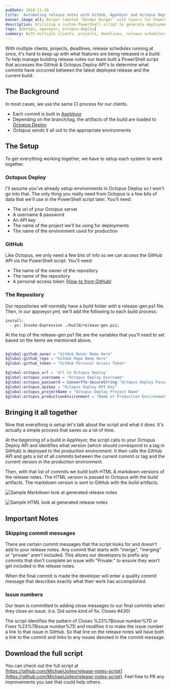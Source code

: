 ```yaml
---
pubDate: 2018-11-10
title: 'Automating release notes with GitHub, AppVeyor and Octopus Deploy'
banner_image_alt: Burger labeled "DevOps Burger" with layers for PowerShell, AppVeyor, Octopus Deploy and GitHub.
description: Utilizing a custom PowerShell script to generate deployment release notes with GitHub, AppVeyor & Octopus Deploy
tags: [devops, appveyor, octopus-deploy]
summary: With multiple clients, projects, deadlines, release schedules running at once, it's hard to keep up with what features are being released in a build.
---
```


With multiple clients, projects, deadlines, release schedules running at once, it's hard to keep up with what features are being released in a build. To help manage building release notes our team built a PowerShell script that accesses the GitHub &amp; Octopus Deploy API's to determine what commits have occurred between the latest deployed release and the current build.

<!--more-->

## The Background

In most cases, we use the same CI process for our clients.

- Each commit is built in [AppVeyor](https://www.appveyor.com)
- Depending on the branch/tag, the artifacts of the build are loaded to [Octopus Deploy](https://octopus.com/)
- Octopus sends it all out to the appropriate environments

## The Setup

To get everything working together, we have to setup each system to work together.

### Octopus Deploy

I'll assume you've already setup environments in Octopus Deploy so I won't go into that. The only thing you really need from Octopus is a few bits of data that we'll use in the PowerShell script later. You'll need:

- The url of your Octopus server
- A username &amp; password
- An API key
- The name of the project we'll be using for deployments
- The name of the environment used for production

### GitHub

Like Octopus, we only need a few bits of info so we can access the GitHub API via the PowerShell script. You'll need:

- The name of the owner of the repository
- The name of the repository
- A personal access token ([How-to from GitHub](https://blog.github.com/2013-05-16-personal-api-tokens/))

### The Repository

Our repositories will normally have a _build_ folder with a release-gen.ps1 file. Then, in our appveyor.yml, we'll add the following to each build process:

```
install:
  - ps: Invoke-Expression ./build/release-gen.ps1;
```

At the top of the release-gen.ps1 file are the variables that you'll need to set based on the items we mentioned above.

```powershell

$global:github_owner = "GitHub Owner Name Here"
$global:github_repo = "GitHub Repo Name Here"
$global:github_token = "GitHub Personal Access Token"

$global:octopus_url = 'Url to Octopus Deploy'
$global:octopus_username = "Octopus Deploy Username"
$global:octopus_password = ConvertTo-SecureString "Octopus Deploy Password" -AsPlainText -Force
$global:octopus_apikey = "Octopus Deploy API Key"
$global:octopus_projectName = "Octopus Deploy Project Name"
$global:octopus_productionEnvironment = "Name of Production Environment in Octopus Deploy"

```

## Bringing it all together

Now that everything is setup let's talk about the script and what it does. It's actually a simple process that saves us a lot of time.

At the beginning of a build in AppVeyor, the script calls to your Octopus Deploy API and identifies what version (which should correspond to a tag in GitHub) is deployed to the production environment. It then calls the GitHub API and gets a list of all commits between the current commit or tag and the current version in the production environment.

Then, with that list of commits we build both HTML &amp; markdown versions of the release notes. The HTML version is passed to Octopus with the build artifacts. The markdown version is sent to GitHub with the build artifacts.

![Sample Markdown look at generated release notes](https://res.cloudinary.com/dk3rdh3yo/image/upload/v1650137025/blog/automating-release-notes-with-git-hub-app-veyor-and-octopus-deploy/48307475-14befb80-e513-11e8-85fb-b50ec28751b2_nndjdm.jpg)

![Sample HTML look at generated release notes](https://res.cloudinary.com/dk3rdh3yo/image/upload/v1650137026/blog/automating-release-notes-with-git-hub-app-veyor-and-octopus-deploy/48307489-69fb0d00-e513-11e8-8f8c-a86359d90494_snm6ke.jpg)

## Important Notes

### Skipping commit messages

There are certain commit messages that the script looks for and doesn't add to your release notes. Any commit that starts with "merge", "merging" or "private" aren't included. This allows our developers to prefix any commits that don't complete an issue with "Private:" to ensure they won't get included in the release notes.

When the final commit is made the developer will enter a quality commit message that describes exactly what their work has accomplished.

### Issue numbers

Our team is committed to adding close messages to our final commits when they close an issue. (i.e. Did some kind of fix. Closes #430)

The script identifies the pattern of Closes %23%7Bissue number%7D or Fixes %23%7Bissue number%7D and modifies it to make the issue number a link to that issue in GitHub. So that line on the release notes will have both a link to the commit and links to any issues denoted in the commit message.

## Download the full script

You can check out the full script at [https://github.com/MichaelJolley/release-notes-script](https://github.com/MichaelJolley/release-notes-script). Feel free to PR any improvements you see that could help others.
